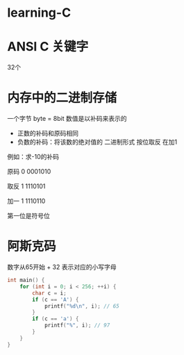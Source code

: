 # learning-C

# ANSI C 关键字

32个

# 内存中的二进制存储

一个字节 byte = 8bit 数值是以补码来表示的

- 正数的补码和原码相同
- 负数的补码：将该数的绝对值的 二进制形式 按位取反 在加1

例如：求-10的补码

原码 0 0001010

取反 1 1110101

加一 1 1110110

第一位是符号位

# 阿斯克码

数字从65开始 + 32 表示对应的小写字母

~~~c
int main() {
    for (int i = 0; i < 256; ++i) {
        char c = i;
        if (c == 'A') {
            printf("%d\n", i); // 65
        }
        if (c == 'a') {
            printf("%", i); // 97
        }
    }
}
~~~